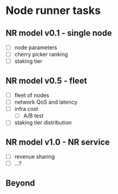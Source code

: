 # Node runner tasks

## NR model v0.1 - single node

- [ ] node parameters
- [ ] cherry picker ranking
- [ ] staking tier

## NR model v0.5 - fleet

- [ ] fleet of nodes
- [ ] network QoS and latency
- [ ] infra cost
  - [ ] A/B test
- [ ] staking tier distribution

## NR model v1.0 - NR service

- [ ] revenue sharing
- [ ] ...?

## Beyond
